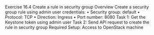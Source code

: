 Exercise 16.4 Create a rule in security group
Overview
Create a security group rule using admin user credentials:
• Security group: default
• Protocol: TCP
• Direction: Ingress
• Port number: 8080
Task 1: Get the Keystone token using admin user
Task 2: Send API request to create the rule in security group
Required Setup:
Access to OpenStack machine
